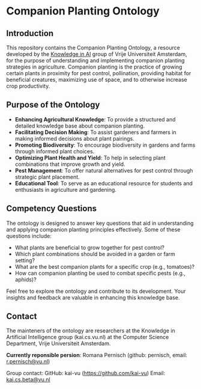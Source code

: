 # Companion Planting Ontology

## Introduction
This repository contains the Companion Planting Ontology, a resource developed by the [Knowledge in AI](https://kai.cs.vu.nl/) group of Vrije Universiteit Amsterdam, for the purpose of understanding and implementing companion planting strategies in agriculture. Companion planting is the practice of growing certain plants in proximity for pest control, pollination, providing habitat for beneficial creatures, maximizing use of space, and to otherwise increase crop productivity.

## Purpose of the Ontology
- **Enhancing Agricultural Knowledge**: To provide a structured and detailed knowledge base about companion planting.
- **Facilitating Decision Making**: To assist gardeners and farmers in making informed decisions about plant pairings.
- **Promoting Biodiversity**: To encourage biodiversity in gardens and farms through informed plant choices.
- **Optimizing Plant Health and Yield**: To help in selecting plant combinations that improve growth and yield.
- **Pest Management**: To offer natural alternatives for pest control through strategic plant placement.
- **Educational Tool**: To serve as an educational resource for students and enthusiasts in agriculture and gardening.

## Competency Questions
The ontology is designed to answer key questions that aid in understanding and applying companion planting principles effectively. Some of these questions include:

- What plants are beneficial to grow together for pest control?
- Which plant combinations should be avoided in a garden or farm setting?
- What are the best companion plants for a specific crop (e.g., tomatoes)?
- How can companion planting be used to combat specific pests (e.g., aphids)?

Feel free to explore the ontology and contribute to its development. Your insights and feedback are valuable in enhancing this knowledge base.

## Contact
The mainteners of the ontology are researchers at the Knowledge in Artificial Intelligence group (kai.cs.vu.nl) at the Computer Science Department, Vrije Universiteit Amsterdam.

**Currently reponsible persion**: Romana Pernisch (github: pernisch, email: r.pernisch@vu.nl)

Group contact:
GitHub: kai-vu (https://github.com/kai-vu)
Email: kai.cs.beta@vu.nl
